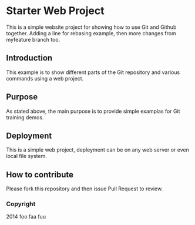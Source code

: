 # Starter Web Project

This is a simple website project for showing how to use Git and Github together. Adding a line for rebasing example, then more changes from myfeature branch too.

## Introduction

This example is to show different parts of the Git repository and various commands using a web project.

## Purpose

As stated above, the main purpose is to provide simple examplas for Git training demos.

## Deployment

This is a simple web project, depleyment can be on any web server or even local file system.

## How to contribute

Please fork this repository and then issue Pull Request to review.

### Copyright

2014 foo faa fuu